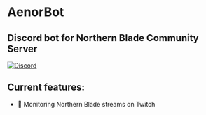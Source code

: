 # AenorBot 

## Discord bot for Northern Blade Community Server
[![Discord][DiscordBadge]][DiscordUrl]

## Current features: 
- 👀 Monitoring Northern Blade streams on Twitch


[DiscordBadge]: https://img.shields.io/discord/660239810321186828?label=Discord&logo=discord&logoColor=white

[DiscordUrl]: https://discord.gg/Px8yNer